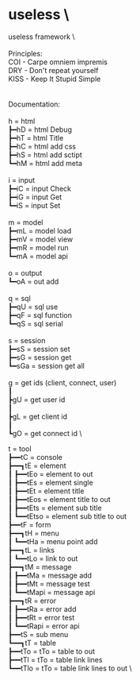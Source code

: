 # useless \
useless framework \ 
 \
 \
Principles: \
COI  - Carpe omniem impremis \
DRY  - Don't repeat yourself \
KISS - Keep It Stupid Simple \
 \
 \
Documentation:\
 \
  h = html \
  ┣━hD = html Debug \
  ┣━hT = html Title \
  ┣━hC = html add css \
  ┣━hS = html add sctipt \
  ┗━hM = html add meta \
 \
  i = input \
  ┣━iC = input Check \
  ┣━iG = input Get \
  ┗━iS = input Set \
 \
  m = model \
  ┣━mL = model load \
  ┣━mV = model view \
  ┣━mR = model run \
  ┗━mA = model api \
 \
  o = output \
  ┗━oA = out add \
 \
  q = sql \
  ┣━qU = sql use \
  ┣━qF = sql function \
  ┗━qS = sql serial \
 \
  s = session \
  ┣━sS  = session set \
  ┣━sG  = session get \
  ┗━sGa = session get all \
 \
  g = get ids  (client, connect, user) \
  ┃ \
  ┣gU = get user id \
  ┃ \
  ┣gL = get client id \
  ┃ \
  ┗gO = get connect id \

  t = tool \
  ┣━━tC = console \
  ┣━━┓tE = element \
  ┃  ┣━━tEo = element to out \
  ┃  ┣━━tEs = element single \
  ┃  ┣━━tEt = element title \
  ┃  ┣━━tEos = element title to out \
  ┃  ┣━━tEts = element sub title \
  ┃  ┗━━tEtso = element sub title to out \
  ┣━━tF = form \
  ┣━━┓tH = menu \
  ┃  ┗━━tHa = menu point add \
  ┣━━┓tL = links \
  ┃  ┗━━tLo = link to out \
  ┣━━┓tM = message \
  ┃  ┣━━tMa = message add \
  ┃  ┣━━tMt = message test \
  ┃  ┗━━tMapi = message api \
  ┣━━┓tR = error \
  ┃  ┣━━tRa = error add \
  ┃  ┣━━tRt = error test \
  ┃  ┗━━tRapi = error api \
  ┣━━tS = sub menu \
  ┗━━┓tT = table \
     ┣━━tTo = tTo = table to out \
     ┣━━tTl = tTo = table link lines \
     ┗━━tTlo = tTo = table link lines to out \





